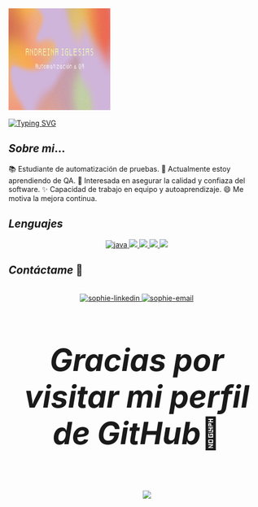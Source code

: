 <img src="https://raw.githubusercontent.com/AndreinaIV/AndreinaIV/main/EncabezadoAndreina.jpg" width="200" height="200">



[![Typing SVG](https://readme-typing-svg.herokuapp.com?duration=6500&color=777777&background=00000000&width=500&height=120&size=40&lines=++Hola!+Soy+Andreina+🌻)](https://git.io/typing-svg)



## *Sobre mi*...

📚 Estudiante de automatización de pruebas.
🌱 Actualmente estoy aprendiendo de QA.
💬 Interesada en asegurar la calidad y confiaza del software.
✨ Capacidad de trabajo en equipo y autoaprendizaje.
😄 Me motiva la mejora continua.

## *Lenguajes*


<p align="center">
  <a href="https://www.oracle.com/co/java/" target="_blank"> 
    <img src="https://img.shields.io/badge/Java-ED8B00?style=for-the-badge&logo=java&logoColor=white" 
      alt="java"/> 
  </a>

  <a href="https://developer.mozilla.org/es/docs/Web/JavaScript" target="_blank"> 
    <img src="https://encrypted-tbn0.gstatic.com/images?q=tbn:ANd9GcT51BMMUr2H27skg69TPo-ohN15vKM_fFeX0A&usqp=CAU" width="100"/> 
  </a>

  <a href="https://www.hostinger.co/tutoriales/que-es-html" target="_blank"> 
    <img src="https://actividades99.files.wordpress.com/2017/10/html.jpg?w=800" width="100"/> 
  </a>

  <a href="https://developer.mozilla.org/es/docs/Learn/CSS/First_steps/What_is_CSS" target="_blank"> 
    <img src="https://iconape.com/wp-content/png_logo_vector/css-4.png" width="60"/> 
  </a>

  <a href="https://aws.amazon.com/es/what-is/sql/" target="_blank"> 
    <img src="https://encrypted-tbn0.gstatic.com/images?q=tbn:ANd9GcSa564y4rdLzkq12XVKSMKmyKLN6i_hE48yt3Bk97StFE0XNoGyzBwSAqBEvR3iZpYQAhg&usqp=CAU" width="60"/> 
  </a>

## *Contáctame* 🌻

<br>
<div align="center">
  <a href="https://www.linkedin.com/in/ andreina-iglesias-valderrama-b0bb66224/" target="_blank"  rel="noopener noreferrer">
    <img src="https://img.icons8.com/bubbles/100/000000/linkedin.png" alt="sophie-linkedin" />
  </a>
    <a href="mailto:andreina.iv95@gmail.com" target="top" rel="noopener noreferrer">
    <img src="https://img.icons8.com/bubbles/100/000000/gmail-new.png" alt="sophie-email"/>
  </a>
</div>

<br>

<div align="center" style="font-size: 60px;">
  
  <strong><em>Gracias por visitar mi perfil de GitHub</em></strong>👋

</div>


<br>

<img align= "right" width= "240" src= "https://pa1.narvii.com/6580/8098c6e9207376889eeb0532d9f5a0723c4d73f5_hq.gif"/>